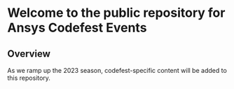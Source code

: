 # Welcome to the public repository for Ansys Codefest Events

## Overview

As we ramp up the 2023 season, codefest-specific content will be added to this repository.
